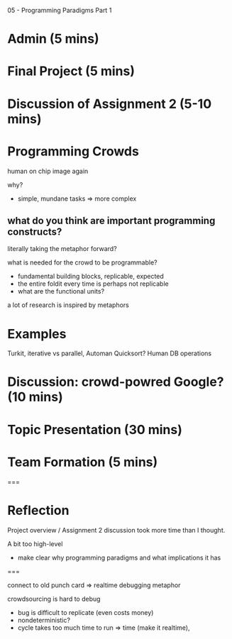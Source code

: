 05 - Programming Paradigms Part 1

# Admin (5 mins)

# Final Project (5 mins)

# Discussion of Assignment 2 (5-10 mins)

# Programming Crowds
human on chip image again

why?
- simple, mundane tasks => more complex

what do you think are important programming constructs?
- 

literally taking the metaphor forward?

what is needed for the crowd to be programmable?
- fundamental building blocks, replicable, expected
- the entire foldit every time is perhaps not replicable
- what are the functional units?

a lot of research is inspired by metaphors


# Examples
Turkit, iterative vs parallel, Automan
Quicksort?
Human DB operations

# Discussion: crowd-powred Google? (10 mins)

# Topic Presentation (30 mins)

# Team Formation (5 mins)

===

# Reflection
Project overview / Assignment 2 discussion took more time than I thought.

A bit too high-level
- make clear why programming paradigms and what implications it has


===

connect to old punch card => realtime debugging metaphor

crowdsourcing is hard to debug
- bug is difficult to replicate (even costs money)
- nondeterministic?
- cycle takes too much time to run
=> time (make it realtime), 